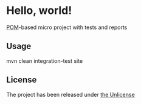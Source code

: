 Hello, world!
=============
[POM][maven-pom]-based micro project with tests and reports

Usage
-----
mvn clean integration-test site

License
-------
The project has been released under [the Unlicense][unlicense]

[maven-pom]: https://maven.apache.org/guides/introduction/introduction-to-the-pom.html
[unlicense]: https://opensource.org/license/unlicense/
